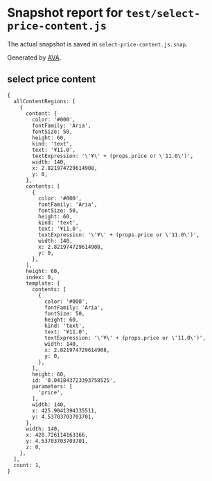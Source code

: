 # Snapshot report for `test/select-price-content.js`

The actual snapshot is saved in `select-price-content.js.snap`.

Generated by [AVA](https://ava.li).

## select price content

    {
      allContentRegions: [
        {
          content: {
            color: '#000',
            fontFamily: 'Aria',
            fontSize: 50,
            height: 60,
            kind: 'text',
            text: '¥11.0',
            textExpression: '\'¥\' + (props.price or \'11.0\')',
            width: 140,
            x: 2.821974729614908,
            y: 0,
          },
          contents: [
            {
              color: '#000',
              fontFamily: 'Aria',
              fontSize: 50,
              height: 60,
              kind: 'text',
              text: '¥11.0',
              textExpression: '\'¥\' + (props.price or \'11.0\')',
              width: 140,
              x: 2.821974729614908,
              y: 0,
            },
          ],
          height: 60,
          index: 0,
          template: {
            contents: [
              {
                color: '#000',
                fontFamily: 'Aria',
                fontSize: 50,
                height: 60,
                kind: 'text',
                text: '¥11.0',
                textExpression: '\'¥\' + (props.price or \'11.0\')',
                width: 140,
                x: 2.821974729614908,
                y: 0,
              },
            ],
            height: 60,
            id: '0.041843723393758525',
            parameters: [
              'price',
            ],
            width: 140,
            x: 425.9041394335511,
            y: 4.53703703703701,
          },
          width: 140,
          x: 428.726114163166,
          y: 4.53703703703701,
          z: 0,
        },
      ],
      count: 1,
    }
